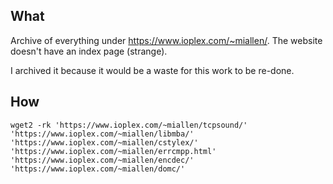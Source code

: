 ## What


Archive of everything under https://www.ioplex.com/~miallen/. The website doesn't have an index page (strange).

I archived it because it would be a waste for this work to be re-done.


## How

```
wget2 -rk 'https://www.ioplex.com/~miallen/tcpsound/' 'https://www.ioplex.com/~miallen/libmba/'  'https://www.ioplex.com/~miallen/cstylex/'  'https://www.ioplex.com/~miallen/errcmpp.html'  'https://www.ioplex.com/~miallen/encdec/' 'https://www.ioplex.com/~miallen/domc/'
```
